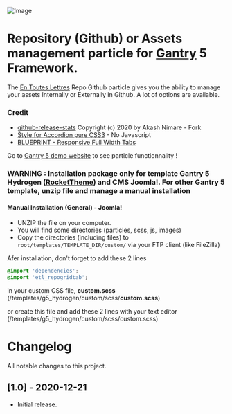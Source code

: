 ![Image](https://www.demo-gantry5.en-toutes-lettres.fr/images/particles/etl_particles_repogridtab.jpg)

# Repository (Github) or Assets management particle for [Gantry] 5 Framework. 

The [En Toutes Lettres](https://www.en-toutes-lettres.fr/) Repo Github particle  gives you the ability to manage your assets Internally or Externally in Github. A lot of options are available.

### Credit
- [github-release-stats](https://codepen.io/akashnimare/details/JvqgaG) Copyright (c) 2020 by Akash Nimare - Fork
- [Style for Accordion pure CSS3](https://codepen.io/Hornebom/pen/JqmEl) - No Javascript
- [BLUEPRINT - Responsive Full Width Tabs](https://tympanus.net/codrops/2014/03/21/responsive-full-width-tabs/)


Go to [Gantry 5 demo website](https://www.demo-gantry5.en-toutes-lettres.fr/en/particles-en/repository-github-tabs-en) to see particle functionnality !


### WARNING : Installation package only for template Gantry 5 Hydrogen ([RocketTheme]) and CMS Joomla!. For other Gantry 5 template, unzip file and manage a manual installation

#### Manual Installation (General) - Joomla!
- UNZIP the file on your computer.
- You will find some directories (particles, scss, js, images)
- Copy the directories (including files) to ```root/templates/TEMPLATE_DIR/custom/``` via your FTP client (like FileZilla)

Afer installation, don't forget to add these 2 lines
```scss
@import 'dependencies';
@import 'etl_repogridtab';
```
in your custom CSS file, **custom.scss** (/templates/g5_hydrogen/custom/scss/**custom.scss**)

or create this file and add these 2 lines with your text editor (/templates/g5_hydrogen/custom/scss/custom.scss)


# Changelog
All notable changes to this project.


## [1.0] - 2020-12-21

- Initial release.



[RocketTheme]: https://rockettheme.com/
[Gantry]: http://gantry.org/
